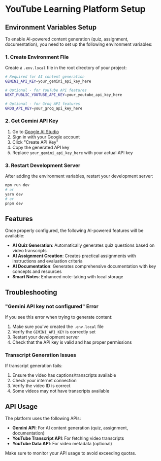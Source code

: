 # YouTube Learning Platform Setup

## Environment Variables Setup

To enable AI-powered content generation (quiz, assignment, documentation), you need to set up the following environment variables:

### 1. Create Environment File

Create a `.env.local` file in the root directory of your project:

```bash
# Required for AI content generation
GEMINI_API_KEY=your_gemini_api_key_here

# Optional - for YouTube API features
NEXT_PUBLIC_YOUTUBE_API_KEY=your_youtube_api_key_here

# Optional - for Groq API features  
GROQ_API_KEY=your_groq_api_key_here
```

### 2. Get Gemini API Key

1. Go to [Google AI Studio](https://makersuite.google.com/app/apikey)
2. Sign in with your Google account
3. Click "Create API Key"
4. Copy the generated API key
5. Replace `your_gemini_api_key_here` with your actual API key

### 3. Restart Development Server

After adding the environment variables, restart your development server:

```bash
npm run dev
# or
yarn dev
# or
pnpm dev
```

## Features

Once properly configured, the following AI-powered features will be available:

- **AI Quiz Generation**: Automatically generates quiz questions based on video transcripts
- **AI Assignment Creation**: Creates practical assignments with instructions and evaluation criteria
- **AI Documentation**: Generates comprehensive documentation with key concepts and resources
- **Smart Notes**: Enhanced note-taking with local storage

## Troubleshooting

### "Gemini API key not configured" Error

If you see this error when trying to generate content:

1. Make sure you've created the `.env.local` file
2. Verify the `GEMINI_API_KEY` is correctly set
3. Restart your development server
4. Check that the API key is valid and has proper permissions

### Transcript Generation Issues

If transcript generation fails:

1. Ensure the video has captions/transcripts available
2. Check your internet connection
3. Verify the video ID is correct
4. Some videos may not have transcripts available

## API Usage

The platform uses the following APIs:

- **Gemini API**: For AI content generation (quiz, assignment, documentation)
- **YouTube Transcript API**: For fetching video transcripts
- **YouTube Data API**: For video metadata (optional)

Make sure to monitor your API usage to avoid exceeding quotas.
